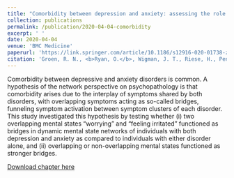 ```yaml
---
title: "Comorbidity between depression and anxiety: assessing the role of bridge mental states in dynamic psychological networks"
collection: publications
permalink: /publication/2020-04-04-comorbidity
excerpt: ' '
date: 2020-04-04
venue: 'BMC Medicine'
paperurl: 'https://link.springer.com/article/10.1186/s12916-020-01738-z'
citation: 'Groen, R. N., <b>Ryan, O.</b>, Wigman, J. T., Riese, H., Penninx, B. W., Giltay, E. J., Wichers, M. & Hartman, C. A. (2020). Comorbidity between depression and anxiety: assessing the role of bridge mental states in dynamic psychological networks. BMC medicine, 18(1), 1-17. '
---
```


Comorbidity between depressive and anxiety disorders is common. A hypothesis of the network perspective on psychopathology is that comorbidity arises due to the interplay of symptoms shared by both disorders, with overlapping symptoms acting as so-called bridges, funneling symptom activation between symptom clusters of each disorder. This study investigated this hypothesis by testing whether (i) two overlapping mental states “worrying” and “feeling irritated” functioned as bridges in dynamic mental state networks of individuals with both depression and anxiety as compared to individuals with either disorder alone, and (ii) overlapping or non-overlapping mental states functioned as stronger bridges.

[Download chapter here](https://link.springer.com/article/10.1186/s12916-020-01738-z)


